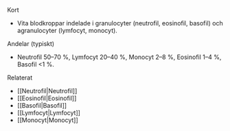 Kort
- Vita blodkroppar indelade i granulocyter (neutrofil, eosinofil, basofil) och agranulocyter (lymfocyt, monocyt).

Andelar (typiskt)
- Neutrofil 50–70 %, Lymfocyt 20–40 %, Monocyt 2–8 %, Eosinofil 1–4 %, Basofil <1 %.

Relaterat
- [[Neutrofil|Neutrofil]]
- [[Eosinofil|Eosinofil]]
- [[Basofil|Basofil]]
- [[Lymfocyt|Lymfocyt]]
- [[Monocyt|Monocyt]]
